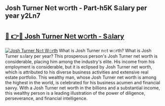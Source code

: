 ## Josh Turner N𝚎t w𝚘rth - Part-h5K S𝚊lary per year y2Ln7

# <h2><a href="http://gc1d39.nevu.top/?p=Josh+Turner">🔗 👉🔴 Josh Turner N𝚎t w𝚘rth - S𝚊lary</a></h2>

[![Josh Turner N𝚎t W𝚘rth](https://i.imgur.com/Oavwk0R.jpeg)](http://gc1d39.nevu.top/?p=Josh+Turner)
What is Josh Turner n𝚎t w𝚘rth? What is Josh Turner s𝚊lary per year?
This prosperous person's Josh Turner net worth is considerable, placing him among the industry's elite. His income from his employment is considerable, but it is eclipsed by Josh Turner net worth, which is attributed to his diverse business activities and extensive real estate portfolio. This wealthy man, whose Josh Turner net worth is among the highest in the world, is celebrated for his business acumen and financial savvy. With a Josh Turner net worth in the billions and a substantial income, this wealthy person is a leading illustration of the power of diligence, perseverance, and financial intelligence.
